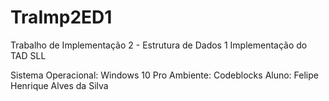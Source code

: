 # TraImp2ED1

Trabalho de Implementação 2 - Estrutura de Dados 1
Implementação do TAD SLL

Sistema Operacional: Windows 10 Pro
Ambiente: Codeblocks
Aluno: Felipe Henrique Alves da Silva
